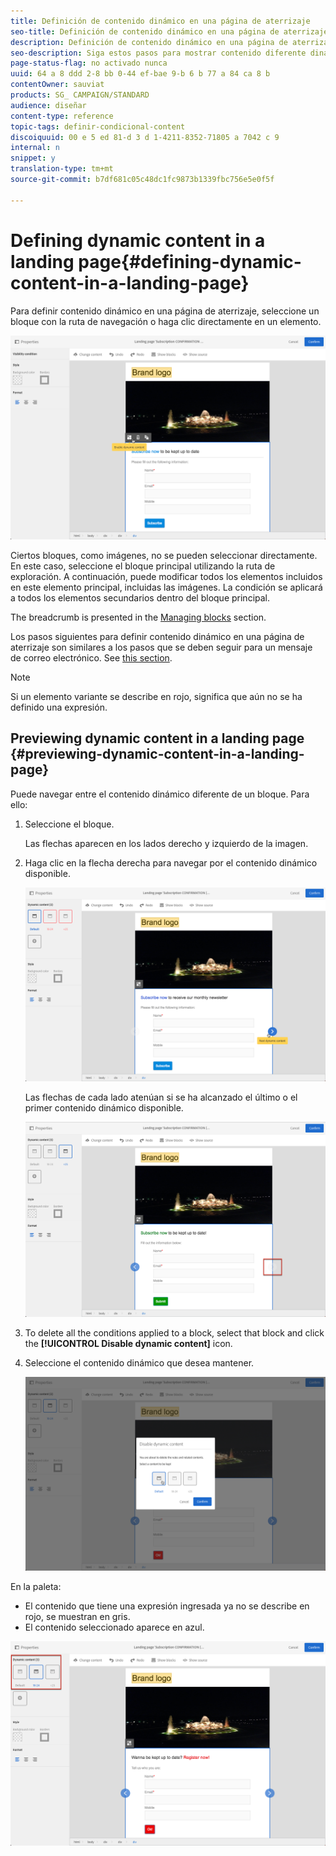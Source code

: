```yaml
---
title: Definición de contenido dinámico en una página de aterrizaje
seo-title: Definición de contenido dinámico en una página de aterrizaje
description: Definición de contenido dinámico en una página de aterrizaje
seo-description: Siga estos pasos para mostrar contenido diferente dinámicamente en una página de aterrizaje según las condiciones definidas a través del editor de expresiones de Adobe Campaign.
page-status-flag: no activado nunca
uuid: 64 a 8 ddd 2-8 bb 0-44 ef-bae 9-b 6 b 77 a 84 ca 8 b
contentOwner: sauviat
products: SG_ CAMPAIGN/STANDARD
audience: diseñar
content-type: reference
topic-tags: definir-condicional-content
discoiquuid: 00 e 5 ed 81-d 3 d 1-4211-8352-71805 a 7042 c 9
internal: n
snippet: y
translation-type: tm+mt
source-git-commit: b7df681c05c48dc1fc9873b1339fbc756e5e0f5f

---
```



# Defining dynamic content in a landing page{#defining-dynamic-content-in-a-landing-page}

Para definir contenido dinámico en una página de aterrizaje, seleccione un bloque con la ruta de navegación o haga clic directamente en un elemento.

![](assets/dynamic_content_lp_1.png)

Ciertos bloques, como imágenes, no se pueden seleccionar directamente. En este caso, seleccione el bloque principal utilizando la ruta de exploración. A continuación, puede modificar todos los elementos incluidos en este elemento principal, incluidas las imágenes. La condición se aplicará a todos los elementos secundarios dentro del bloque principal.

The breadcrumb is presented in the [Managing blocks](../../designing/using/managing-landing-page-structure-and-style.md) section.

Los pasos siguientes para definir contenido dinámico en una página de aterrizaje son similares a los pasos que se deben seguir para un mensaje de correo electrónico. See [this section](../../designing/using/defining-dynamic-content-in-an-email.md).

>[!NOTE]
>
>Si un elemento variante se describe en rojo, significa que aún no se ha definido una expresión.

## Previewing dynamic content in a landing page {#previewing-dynamic-content-in-a-landing-page}

Puede navegar entre el contenido dinámico diferente de un bloque. Para ello:

1. Seleccione el bloque.

   Las flechas aparecen en los lados derecho y izquierdo de la imagen.

1. Haga clic en la flecha derecha para navegar por el contenido dinámico disponible.

   ![](assets/dynamic_content_lp_2.png)

   Las flechas de cada lado atenúan si se ha alcanzado el último o el primer contenido dinámico disponible.

   ![](assets/dynamic_content_lp_3.png)

1. To delete all the conditions applied to a block, select that block and click the **[!UICONTROL Disable dynamic content]** icon.
1. Seleccione el contenido dinámico que desea mantener.

   ![](assets/dynamic_content_lp_5.png)

En la paleta:

* El contenido que tiene una expresión ingresada ya no se describe en rojo, se muestran en gris.
* El contenido seleccionado aparece en azul.

![](assets/dynamic_content_lp_4.png)


